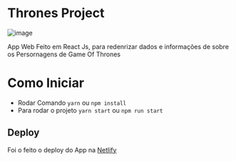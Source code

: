 # Thrones Project 

![image](https://user-images.githubusercontent.com/61026447/172078857-d85850aa-23d5-48c3-b403-6588dcdf34cd.png)

App Web Feito em React Js, para redenrizar dados e informações de sobre os Persornagens de Game Of Thrones

# Como Iniciar

 * Rodar Comando `yarn` ou `npm install`
 * Para rodar o projeto `yarn start` ou `npm run start`
 
 
## Deploy

 Foi o feito o deploy do App na [Netlify](https://www.netlify.com/)
